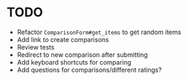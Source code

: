TODO
====

- Refactor `ComparisonForm#get_items` to get random items
- Add link to create comparisons
- Review tests
- Redirect to new comparison after submitting
- Add keyboard shortcuts for comparing
- Add questions for comparisons/different ratings?
